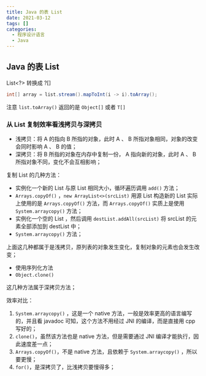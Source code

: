 ```yaml
---
title: Java 的表 List
date: 2021-03-12
tags: []
categories:
  - 程序设计语言
  - Java
---
```


<style>
.center {
width: auto;
display: table;
margin - left: auto;
margin - right: auto;
}
// 图片居中
img {
position: relative;
left: 50%;
transform: translateX(-50%);
}
</style>

## Java 的表 List

List<?> 转换成 ?[]

```JAVA
int[] array = list.stream().mapToInt(i -> i).toArray();
```

注意 `list.toArray()` 返回的是 `Object[]` 或者 `T[]`

### 从 List 复制效率看浅拷贝与深拷贝

- 浅拷贝：将 A 的指向 B 所指的对象，此时 A 、 B 所指对象相同，对象的改变会同时影响 A 、 B 的值；
- 深拷贝：将 B 所指的对象在内存中复制一份， A 指向新的对象，此时 A 、 B 所指对象不同，变化不会互相影响；

复制 List 的几种方法：

- 实例化一个新的 List 与原 List 相同大小，循环遍历调用 `add()` 方法；
- `Arrays.copyOf()` ，`new ArrayList<>(srcList)` 用源 List 构造新的 List 实际上使用的是 `Arrays.copyOf()` 方法，而 `Arrays.copyOf()` 实质上是使用 `System.arraycopy()` 方法；
- 实例化一个空的 List ，然后调用 `destList.addAll(srcList)` 将 srcList 的元素全部添加到 destList 中；
- `System.arraycopy()` 方法；

上面这几种都属于是浅拷贝，原列表的对象发生变化，复制对象的元素也会发生改变；

- 使用序列化方法
- `Object.clone()`

这几种方法属于深拷贝方法；

效率对比：

1. `System.arraycopy()` ，这是一个 native 方法，一般是效率更高的语言编写的，并且看 javadoc 可知，这个方法不用经过 JNI 的编译，而是直接用 cpp 写好的；
2. `clone()`，虽然该方法也是 native 方法，但是需要通过 JNI 编译才能执行，因此速度差一点；
3. `Arrays.copyOf()`，不是 native 方法，且依赖于 `System.arraycopy()` ，所以要更慢；
4. `for()`，是深拷贝了，比浅拷贝要慢得多；
